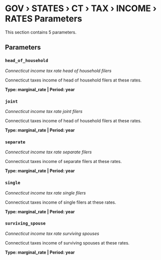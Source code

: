 # GOV › STATES › CT › TAX › INCOME › RATES Parameters

This section contains 5 parameters.

## Parameters

### `head_of_household`
*Connecticut income tax rate head of household filers*

Connecticut taxes income of head of household filers at these rates.

**Type: marginal_rate | Period: year**


### `joint`
*Connecticut income tax rate joint filers*

Connecticut taxes income of head of household filers at these rates.

**Type: marginal_rate | Period: year**


### `separate`
*Connecticut income tax rate separate filers*

Connecticut taxes income of separate filers at these rates.

**Type: marginal_rate | Period: year**


### `single`
*Connecticut income tax rate single filers*

Connecticut taxes income of single filers at these rates.

**Type: marginal_rate | Period: year**


### `surviving_spouse`
*Connecticut income tax rate surviving spouses*

Connecticut taxes income of surviving spouses at these rates.

**Type: marginal_rate | Period: year**

